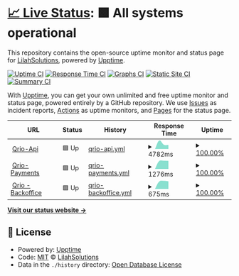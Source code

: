 # [📈 Live Status](https://lilahsolutions.github.io): <!--live status--> **🟩 All systems operational**

This repository contains the open-source uptime monitor and status page for [LilahSolutions](https://lilahsolutions.github.io), powered by [Upptime](https://github.com/upptime/upptime).

[![Uptime CI](https://github.com/LilahSolutions/app-monitor/workflows/Uptime%20CI/badge.svg)](https://github.com/LilahSolutions/app-monitor/actions?query=workflow%3A%22Uptime+CI%22)
[![Response Time CI](https://github.com/LilahSolutions/app-monitor/workflows/Response%20Time%20CI/badge.svg)](https://github.com/LilahSolutions/app-monitor/actions?query=workflow%3A%22Response+Time+CI%22)
[![Graphs CI](https://github.com/LilahSolutions/app-monitor/workflows/Graphs%20CI/badge.svg)](https://github.com/LilahSolutions/app-monitor/actions?query=workflow%3A%22Graphs+CI%22)
[![Static Site CI](https://github.com/LilahSolutions/app-monitor/workflows/Static%20Site%20CI/badge.svg)](https://github.com/LilahSolutions/app-monitor/actions?query=workflow%3A%22Static+Site+CI%22)
[![Summary CI](https://github.com/LilahSolutions/app-monitor/workflows/Summary%20CI/badge.svg)](https://github.com/LilahSolutions/app-monitor/actions?query=workflow%3A%22Summary+CI%22)

With [Upptime](https://upptime.js.org), you can get your own unlimited and free uptime monitor and status page, powered entirely by a GitHub repository. We use [Issues](https://github.com/LilahSolutions/app-monitor/issues) as incident reports, [Actions](https://github.com/LilahSolutions/app-monitor/actions) as uptime monitors, and [Pages](https://lilahsolutions.github.io) for the status page.

<!--start: status pages-->
<!-- This summary is generated by Upptime (https://github.com/upptime/upptime) -->
<!-- Do not edit this manually, your changes will be overwritten -->
<!-- prettier-ignore -->
| URL | Status | History | Response Time | Uptime |
| --- | ------ | ------- | ------------- | ------ |
| <img alt="" src="https://favicons.githubusercontent.com/qrio.com.ar" height="13"> [Qrio-Api](https://qrio.com.ar/qrio/api/mp/origin/MP/IPN/4617042972482396-060307-01f071f78d668c70b89786162076a657-1132424683?topic=payment&id=1452147278) | 🟩 Up | [qrio-api.yml](https://github.com/LilahSolutions/app-monitor/commits/HEAD/history/qrio-api.yml) | <details><summary><img alt="Response time graph" src="./graphs/qrio-api/response-time-week.png" height="20"> 4782ms</summary><br><a href="https://LilahSolutions.github.io/app-monitor/history/qrio-api"><img alt="Response time 4782" src="https://img.shields.io/endpoint?url=https%3A%2F%2Fraw.githubusercontent.com%2FLilahSolutions%2Fapp-monitor%2FHEAD%2Fapi%2Fqrio-api%2Fresponse-time.json"></a><br><a href="https://LilahSolutions.github.io/app-monitor/history/qrio-api"><img alt="24-hour response time 4782" src="https://img.shields.io/endpoint?url=https%3A%2F%2Fraw.githubusercontent.com%2FLilahSolutions%2Fapp-monitor%2FHEAD%2Fapi%2Fqrio-api%2Fresponse-time-day.json"></a><br><a href="https://LilahSolutions.github.io/app-monitor/history/qrio-api"><img alt="7-day response time 4782" src="https://img.shields.io/endpoint?url=https%3A%2F%2Fraw.githubusercontent.com%2FLilahSolutions%2Fapp-monitor%2FHEAD%2Fapi%2Fqrio-api%2Fresponse-time-week.json"></a><br><a href="https://LilahSolutions.github.io/app-monitor/history/qrio-api"><img alt="30-day response time 4782" src="https://img.shields.io/endpoint?url=https%3A%2F%2Fraw.githubusercontent.com%2FLilahSolutions%2Fapp-monitor%2FHEAD%2Fapi%2Fqrio-api%2Fresponse-time-month.json"></a><br><a href="https://LilahSolutions.github.io/app-monitor/history/qrio-api"><img alt="1-year response time 4782" src="https://img.shields.io/endpoint?url=https%3A%2F%2Fraw.githubusercontent.com%2FLilahSolutions%2Fapp-monitor%2FHEAD%2Fapi%2Fqrio-api%2Fresponse-time-year.json"></a></details> | <details><summary><a href="https://LilahSolutions.github.io/app-monitor/history/qrio-api">100.00%</a></summary><a href="https://LilahSolutions.github.io/app-monitor/history/qrio-api"><img alt="All-time uptime 100.00%" src="https://img.shields.io/endpoint?url=https%3A%2F%2Fraw.githubusercontent.com%2FLilahSolutions%2Fapp-monitor%2FHEAD%2Fapi%2Fqrio-api%2Fuptime.json"></a><br><a href="https://LilahSolutions.github.io/app-monitor/history/qrio-api"><img alt="24-hour uptime 100.00%" src="https://img.shields.io/endpoint?url=https%3A%2F%2Fraw.githubusercontent.com%2FLilahSolutions%2Fapp-monitor%2FHEAD%2Fapi%2Fqrio-api%2Fuptime-day.json"></a><br><a href="https://LilahSolutions.github.io/app-monitor/history/qrio-api"><img alt="7-day uptime 100.00%" src="https://img.shields.io/endpoint?url=https%3A%2F%2Fraw.githubusercontent.com%2FLilahSolutions%2Fapp-monitor%2FHEAD%2Fapi%2Fqrio-api%2Fuptime-week.json"></a><br><a href="https://LilahSolutions.github.io/app-monitor/history/qrio-api"><img alt="30-day uptime 100.00%" src="https://img.shields.io/endpoint?url=https%3A%2F%2Fraw.githubusercontent.com%2FLilahSolutions%2Fapp-monitor%2FHEAD%2Fapi%2Fqrio-api%2Fuptime-month.json"></a><br><a href="https://LilahSolutions.github.io/app-monitor/history/qrio-api"><img alt="1-year uptime 100.00%" src="https://img.shields.io/endpoint?url=https%3A%2F%2Fraw.githubusercontent.com%2FLilahSolutions%2Fapp-monitor%2FHEAD%2Fapi%2Fqrio-api%2Fuptime-year.json"></a></details>
| <img alt="" src="https://favicons.githubusercontent.com/qrio.com.ar" height="13"> [Qrio-Payments](https://qrio.com.ar/qrio/api/mp/origin/MP/IPN/4617042972482396-060307-01f071f78d668c70b89786162076a657-1132424683?topic=payment&id=1452147278) | 🟩 Up | [qrio-payments.yml](https://github.com/LilahSolutions/app-monitor/commits/HEAD/history/qrio-payments.yml) | <details><summary><img alt="Response time graph" src="./graphs/qrio-payments/response-time-week.png" height="20"> 1276ms</summary><br><a href="https://LilahSolutions.github.io/app-monitor/history/qrio-payments"><img alt="Response time 1276" src="https://img.shields.io/endpoint?url=https%3A%2F%2Fraw.githubusercontent.com%2FLilahSolutions%2Fapp-monitor%2FHEAD%2Fapi%2Fqrio-payments%2Fresponse-time.json"></a><br><a href="https://LilahSolutions.github.io/app-monitor/history/qrio-payments"><img alt="24-hour response time 1276" src="https://img.shields.io/endpoint?url=https%3A%2F%2Fraw.githubusercontent.com%2FLilahSolutions%2Fapp-monitor%2FHEAD%2Fapi%2Fqrio-payments%2Fresponse-time-day.json"></a><br><a href="https://LilahSolutions.github.io/app-monitor/history/qrio-payments"><img alt="7-day response time 1276" src="https://img.shields.io/endpoint?url=https%3A%2F%2Fraw.githubusercontent.com%2FLilahSolutions%2Fapp-monitor%2FHEAD%2Fapi%2Fqrio-payments%2Fresponse-time-week.json"></a><br><a href="https://LilahSolutions.github.io/app-monitor/history/qrio-payments"><img alt="30-day response time 1276" src="https://img.shields.io/endpoint?url=https%3A%2F%2Fraw.githubusercontent.com%2FLilahSolutions%2Fapp-monitor%2FHEAD%2Fapi%2Fqrio-payments%2Fresponse-time-month.json"></a><br><a href="https://LilahSolutions.github.io/app-monitor/history/qrio-payments"><img alt="1-year response time 1276" src="https://img.shields.io/endpoint?url=https%3A%2F%2Fraw.githubusercontent.com%2FLilahSolutions%2Fapp-monitor%2FHEAD%2Fapi%2Fqrio-payments%2Fresponse-time-year.json"></a></details> | <details><summary><a href="https://LilahSolutions.github.io/app-monitor/history/qrio-payments">100.00%</a></summary><a href="https://LilahSolutions.github.io/app-monitor/history/qrio-payments"><img alt="All-time uptime 100.00%" src="https://img.shields.io/endpoint?url=https%3A%2F%2Fraw.githubusercontent.com%2FLilahSolutions%2Fapp-monitor%2FHEAD%2Fapi%2Fqrio-payments%2Fuptime.json"></a><br><a href="https://LilahSolutions.github.io/app-monitor/history/qrio-payments"><img alt="24-hour uptime 100.00%" src="https://img.shields.io/endpoint?url=https%3A%2F%2Fraw.githubusercontent.com%2FLilahSolutions%2Fapp-monitor%2FHEAD%2Fapi%2Fqrio-payments%2Fuptime-day.json"></a><br><a href="https://LilahSolutions.github.io/app-monitor/history/qrio-payments"><img alt="7-day uptime 100.00%" src="https://img.shields.io/endpoint?url=https%3A%2F%2Fraw.githubusercontent.com%2FLilahSolutions%2Fapp-monitor%2FHEAD%2Fapi%2Fqrio-payments%2Fuptime-week.json"></a><br><a href="https://LilahSolutions.github.io/app-monitor/history/qrio-payments"><img alt="30-day uptime 100.00%" src="https://img.shields.io/endpoint?url=https%3A%2F%2Fraw.githubusercontent.com%2FLilahSolutions%2Fapp-monitor%2FHEAD%2Fapi%2Fqrio-payments%2Fuptime-month.json"></a><br><a href="https://LilahSolutions.github.io/app-monitor/history/qrio-payments"><img alt="1-year uptime 100.00%" src="https://img.shields.io/endpoint?url=https%3A%2F%2Fraw.githubusercontent.com%2FLilahSolutions%2Fapp-monitor%2FHEAD%2Fapi%2Fqrio-payments%2Fuptime-year.json"></a></details>
| <img alt="" src="https://favicons.githubusercontent.com/null" height="13"> [Qrio - Backoffice](qrio.com.ar/api/qrio-backoffice/client/user/c8e582c7-b4e1-44b9-b484-fd5cec435214) | 🟩 Up | [qrio-backoffice.yml](https://github.com/LilahSolutions/app-monitor/commits/HEAD/history/qrio-backoffice.yml) | <details><summary><img alt="Response time graph" src="./graphs/qrio-backoffice/response-time-week.png" height="20"> 675ms</summary><br><a href="https://LilahSolutions.github.io/app-monitor/history/qrio-backoffice"><img alt="Response time 675" src="https://img.shields.io/endpoint?url=https%3A%2F%2Fraw.githubusercontent.com%2FLilahSolutions%2Fapp-monitor%2FHEAD%2Fapi%2Fqrio-backoffice%2Fresponse-time.json"></a><br><a href="https://LilahSolutions.github.io/app-monitor/history/qrio-backoffice"><img alt="24-hour response time 675" src="https://img.shields.io/endpoint?url=https%3A%2F%2Fraw.githubusercontent.com%2FLilahSolutions%2Fapp-monitor%2FHEAD%2Fapi%2Fqrio-backoffice%2Fresponse-time-day.json"></a><br><a href="https://LilahSolutions.github.io/app-monitor/history/qrio-backoffice"><img alt="7-day response time 675" src="https://img.shields.io/endpoint?url=https%3A%2F%2Fraw.githubusercontent.com%2FLilahSolutions%2Fapp-monitor%2FHEAD%2Fapi%2Fqrio-backoffice%2Fresponse-time-week.json"></a><br><a href="https://LilahSolutions.github.io/app-monitor/history/qrio-backoffice"><img alt="30-day response time 675" src="https://img.shields.io/endpoint?url=https%3A%2F%2Fraw.githubusercontent.com%2FLilahSolutions%2Fapp-monitor%2FHEAD%2Fapi%2Fqrio-backoffice%2Fresponse-time-month.json"></a><br><a href="https://LilahSolutions.github.io/app-monitor/history/qrio-backoffice"><img alt="1-year response time 675" src="https://img.shields.io/endpoint?url=https%3A%2F%2Fraw.githubusercontent.com%2FLilahSolutions%2Fapp-monitor%2FHEAD%2Fapi%2Fqrio-backoffice%2Fresponse-time-year.json"></a></details> | <details><summary><a href="https://LilahSolutions.github.io/app-monitor/history/qrio-backoffice">100.00%</a></summary><a href="https://LilahSolutions.github.io/app-monitor/history/qrio-backoffice"><img alt="All-time uptime 100.00%" src="https://img.shields.io/endpoint?url=https%3A%2F%2Fraw.githubusercontent.com%2FLilahSolutions%2Fapp-monitor%2FHEAD%2Fapi%2Fqrio-backoffice%2Fuptime.json"></a><br><a href="https://LilahSolutions.github.io/app-monitor/history/qrio-backoffice"><img alt="24-hour uptime 100.00%" src="https://img.shields.io/endpoint?url=https%3A%2F%2Fraw.githubusercontent.com%2FLilahSolutions%2Fapp-monitor%2FHEAD%2Fapi%2Fqrio-backoffice%2Fuptime-day.json"></a><br><a href="https://LilahSolutions.github.io/app-monitor/history/qrio-backoffice"><img alt="7-day uptime 100.00%" src="https://img.shields.io/endpoint?url=https%3A%2F%2Fraw.githubusercontent.com%2FLilahSolutions%2Fapp-monitor%2FHEAD%2Fapi%2Fqrio-backoffice%2Fuptime-week.json"></a><br><a href="https://LilahSolutions.github.io/app-monitor/history/qrio-backoffice"><img alt="30-day uptime 100.00%" src="https://img.shields.io/endpoint?url=https%3A%2F%2Fraw.githubusercontent.com%2FLilahSolutions%2Fapp-monitor%2FHEAD%2Fapi%2Fqrio-backoffice%2Fuptime-month.json"></a><br><a href="https://LilahSolutions.github.io/app-monitor/history/qrio-backoffice"><img alt="1-year uptime 100.00%" src="https://img.shields.io/endpoint?url=https%3A%2F%2Fraw.githubusercontent.com%2FLilahSolutions%2Fapp-monitor%2FHEAD%2Fapi%2Fqrio-backoffice%2Fuptime-year.json"></a></details>

<!--end: status pages-->

[**Visit our status website →**](https://lilahsolutions.github.io)

## 📄 License

- Powered by: [Upptime](https://github.com/upptime/upptime)
- Code: [MIT](./LICENSE) © [LilahSolutions](https://lilahsolutions.github.io)
- Data in the `./history` directory: [Open Database License](https://opendatacommons.org/licenses/odbl/1-0/)
